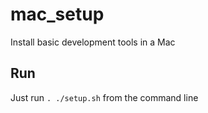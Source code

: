 # mac_setup
Install basic development tools in a Mac

## Run
Just run `. ./setup.sh` from the command line
